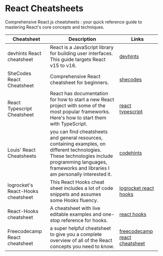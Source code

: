 # React Cheatsheets

Comprehensive React.js cheatsheets : your quick reference guide to mastering React's core concepts and techniques.

| Cheatsheet                         | Description                                                                                                                                                                                               | Links                                                                                                  |
| ---------------------------------- | --------------------------------------------------------------------------------------------------------------------------------------------------------------------------------------------------------- | ------------------------------------------------------------------------------------------------------ |
| devhints React cheatsheet          | React is a JavaScript library for building user interfaces. This guide targets React v15 to v16.                                                                                                          | [devhints](https://devhints.io/react)                                                                  |
| SheCodes React Cheatsheet          | Comprehensive React cheatsheet for beginners.                                                                                                                                                             | [shecodes](http://cheatsheets.shecodes.io/cheatsheets/react/events)                                    |
| React Typescript Cheatsheet        | React has documentation for how to start a new React project with some of the most popular frameworks. Here's how to start them with TypeScript.                                                          | [react typescript](https://react-typescript-cheatsheet.netlify.app/docs/basic/setup)                   |
| Louis' React Cheatsheets           | you can find cheatsheets and general resources, containing examples, on different technologies. These technologies include programming languages, frameworks and libraries I am personally interested it. | [codehints](https://codehints.io/category/react)                                                       |
| logrocket's React-Hooks cheatsheet | This React Hooks cheat sheet includes a lot of code snippets and assumes some Hooks fluency.                                                                                                              | [logrocket react hooks](https://blog.logrocket.com/react-hooks-cheat-sheet-solutions-common-problems/) |
| React-Hooks cheatsheet             | A cheatsheet with live editable examples and one-stop reference for hooks.                                                                                                                                | [react hooks](https://react-hooks-cheatsheet.com/)                                                     |
| Freecodecamp React cheatsheet      | a super helpful cheatsheet to give you a complete overview of all of the React concepts you need to know.                                                                                                 | [freecodecamp react cheatsheet](https://www.freecodecamp.org/news/the-react-cheatsheet/)               |
